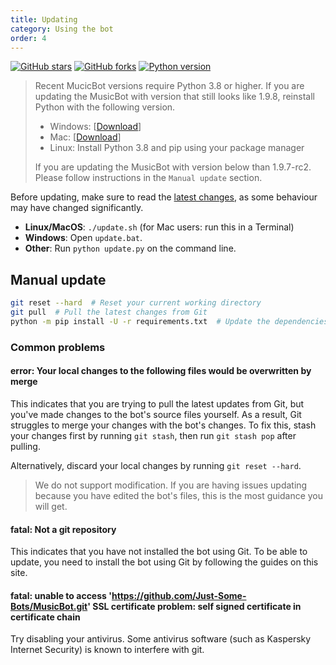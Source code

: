 ```yaml
---
title: Updating
category: Using the bot
order: 4
---
```


[![GitHub stars](https://img.shields.io/github/stars/Just-Some-Bots/MusicBot.svg)](https://github.com/Just-Some-Bots/MusicBot/stargazers)
[![GitHub forks](https://img.shields.io/github/forks/Just-Some-Bots/MusicBot.svg)](https://github.com/Just-Some-Bots/MusicBot/network)
[![Python version](https://img.shields.io/badge/python-3.5%2C%203.6%2C%203.7-blue.svg)](https://python.org)

> Recent MucicBot versions require Python 3.8 or higher. If you are updating the MusicBot with version that still looks like 1.9.8, reinstall Python with the following version.
> - Windows: [[Download](https://www.python.org/ftp/python/3.8.10/python-3.8.10-amd64.exe)]
> - Mac: [[Download](https://www.python.org/ftp/python/3.8.10/python-3.8.10-macosx10.9.pkg)]
> - Linux: Install Python 3.8 and pip using your package manager
>
> If you are updating the MusicBot with version below than 1.9.7-rc2. Please follow instructions in the `Manual update` section.

Before updating, make sure to read the [latest changes](/MusicBot/changelog), as some behaviour may have changed significantly.

* **Linux/MacOS**: `./update.sh` (for Mac users: run this in a Terminal)
* **Windows**: Open `update.bat`.
* **Other**: Run `python update.py` on the command line.

## Manual update

```sh
git reset --hard  # Reset your current working directory
git pull  # Pull the latest changes from Git
python -m pip install -U -r requirements.txt  # Update the dependencies
```

### Common problems
#### error: Your local changes to the following files would be overwritten by merge
This indicates that you are trying to pull the latest updates from Git, but you've made changes to the bot's source files yourself. As a result, Git struggles to merge your changes with the bot's changes. To fix this, stash your changes first by running `git stash`, then run `git stash pop` after pulling.

Alternatively, discard your local changes by running `git reset --hard`.

> We do not support modification. If you are having issues updating because you have edited the bot's files, this is the most guidance you will get.

#### fatal: Not a git repository
This indicates that you have not installed the bot using Git. To be able to update, you need to install the bot using Git by following the guides on this site.

#### fatal: unable to access 'https://github.com/Just-Some-Bots/MusicBot.git' SSL certificate problem: self signed certificate in certificate chain
Try disabling your antivirus. Some antivirus software (such as Kaspersky Internet Security) is known to interfere with git.
